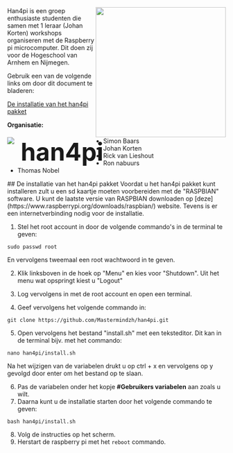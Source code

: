 <img src = "http://i.imgur.com/rUyEbpq.png" style = "float:right; width:300px;" />
<div style = "float:left;">
<img src = "http://i.imgur.com/55jM65n.png" style = "float:left; padding-right:15px;" /> <span style = "font-weight: bold; font-size: 400%; margin-top:-10px;">han4pi</span>
</div>
Han4pi is een groep enthusiaste studenten die samen met 1 leraar (Johan Korten) workshops organiseren met de Raspberry pi microcomputer. Dit doen zij voor de Hogeschool van Arnhem en Nijmegen.

Gebruik een van de volgende links om door dit document te bladeren:

[De installatie van het han4pi pakket](#install)



**Organisatie:**
- Simon Baars
- Johan Korten
- Rick van Lieshout
- Ron nabuurs
- Thomas Nobel

<div id = "install"></div>
## De installatie van het han4pi pakket
Voordat u het han4pi pakket kunt installeren zult u een sd kaartje moeten voorbereiden met de "RASPBIAN" software. U kunt de laatste versie van RASPBIAN downloaden op [deze](https://www.raspberrypi.org/downloads/raspbian/) website. Tevens is er een internetverbinding nodig voor de installatie.

1. Stel het root account in door de volgende commando's in de terminal te geven: 
```
sudo passwd root
```
En vervolgens tweemaal een root wachtwoord in te geven.

2. Klik linksboven in de hoek op "Menu" en kies voor "Shutdown". Uit het menu wat opspringt kiest u "Logout"

3. Log vervolgens in met de root account en open een terminal.

4. Geef vervolgens het volgende commando in:
```
git clone https://github.com/Mastermindzh/han4pi.git
```

5. Open vervolgens het bestand "install.sh" met een teksteditor. Dit kan in de terminal bijv. met het commando:
```
nano han4pi/install.sh
```
Na het wijzigen van de variabelen drukt u op ctrl + x en vervolgens op y gevolgd door enter om het bestand op te slaan.

6. Pas de variabelen onder het kopje **#Gebruikers variabelen** aan zoals u wilt.
7. Daarna kunt u de installatie starten door het volgende commando te geven:
```
bash han4pi/install.sh
```

8. Volg de instructies op het scherm.
9. Herstart de raspberry pi met het `reboot` commando.

